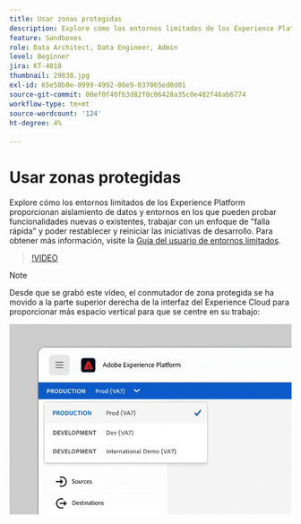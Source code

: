```yaml
---
title: Usar zonas protegidas
description: Explore cómo los entornos limitados de los Experience Platform proporcionan aislamiento de datos y entornos en los que pueden probar funcionalidades nuevas o existentes, trabajar con un enfoque de "falla rápida" y poder restablecer y reiniciar las iniciativas de desarrollo.
feature: Sandboxes
role: Data Architect, Data Engineer, Admin
level: Beginner
jira: KT-4018
thumbnail: 29838.jpg
exl-id: 65e50b0e-0999-4992-86e9-037065ed0d01
source-git-commit: 00ef0f40fb3d82f0c06428a35c0e402f46ab6774
workflow-type: tm+mt
source-wordcount: '124'
ht-degree: 4%

---
```


# Usar zonas protegidas

Explore cómo los entornos limitados de los Experience Platform proporcionan aislamiento de datos y entornos en los que pueden probar funcionalidades nuevas o existentes, trabajar con un enfoque de &quot;falla rápida&quot; y poder restablecer y reiniciar las iniciativas de desarrollo. Para obtener más información, visite la [Guía del usuario de entornos limitados](https://experienceleague.adobe.com/docs/experience-platform/sandbox/home.html?lang=es).

>[!VIDEO](https://video.tv.adobe.com/v/29838/?learn=on)

>[!NOTE]
>
>Desde que se grabó este vídeo, el conmutador de zona protegida se ha movido a la parte superior derecha de la interfaz del Experience Cloud para proporcionar más espacio vertical para que se centre en su trabajo:
>
> ![Reubicación del conmutador de zona protegida](../assets/sandbox-switcher.gif)

